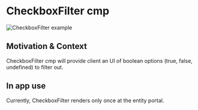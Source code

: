 # CheckboxFilter cmp

![CheckboxFilter example](https://i.ibb.co/0nZJZHc/Screenshot-2023-01-05-at-16-04-58.png)

## Motivation & Context

CheckboxFilter cmp will provide client an UI of boolean options (true, false, undefined) to filter out.

## In app use

Currently, CheckboxFilter renders only once at the entity portal.
